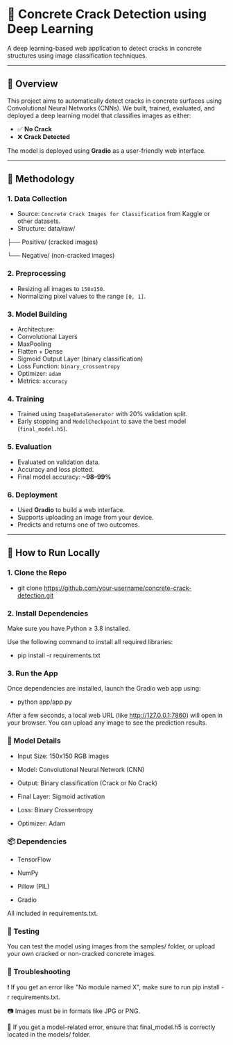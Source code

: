 # 🧱 Concrete Crack Detection using Deep Learning

A deep learning-based web application to detect cracks in concrete structures using image classification techniques.

---

## 📌 Overview

This project aims to automatically detect cracks in concrete surfaces using Convolutional Neural Networks (CNNs). We built, trained, evaluated, and deployed a deep learning model that classifies images as either:

- ✅ **No Crack**
- ❌ **Crack Detected**

The model is deployed using **Gradio** as a user-friendly web interface.

---

## 🧠 Methodology

### 1. **Data Collection**
- Source: `Concrete Crack Images for Classification` from Kaggle or other datasets.
- Structure:
data/raw/

├── Positive/ (cracked images)

└── Negative/ (non-cracked images)


### 2. **Preprocessing**
- Resizing all images to `150x150`.
- Normalizing pixel values to the range `[0, 1]`.

### 3. **Model Building**
- Architecture:
- Convolutional Layers
- MaxPooling
- Flatten + Dense
- Sigmoid Output Layer (binary classification)
- Loss Function: `binary_crossentropy`
- Optimizer: `adam`
- Metrics: `accuracy`

### 4. **Training**
- Trained using `ImageDataGenerator` with 20% validation split.
- Early stopping and `ModelCheckpoint` to save the best model (`final_model.h5`).

### 5. **Evaluation**
- Evaluated on validation data.
- Accuracy and loss plotted.
- Final model accuracy: **~98–99%**

### 6. **Deployment**
- Used **Gradio** to build a web interface.
- Supports uploading an image from your device.
- Predicts and returns one of two outcomes.

---

## 🚀 How to Run Locally

### 1. Clone the Repo


- git clone https://github.com/your-username/concrete-crack-detection.git


### 2. Install Dependencies

Make sure you have Python ≥ 3.8 installed.

Use the following command to install all required libraries:

- pip install -r requirements.txt

### 3. Run the App
Once dependencies are installed, launch the Gradio web app using:
- python app/app.py

After a few seconds, a local web URL (like http://127.0.0.1:7860) will open in your browser. You can upload any image to see the prediction results.


### 🧠 Model Details
- Input Size: 150x150 RGB images

- Model: Convolutional Neural Network (CNN)

- Output: Binary classification (Crack or No Crack)

- Final Layer: Sigmoid activation

- Loss: Binary Crossentropy

- Optimizer: Adam



### 📦 Dependencies
- TensorFlow

- NumPy

- Pillow (PIL)

- Gradio

All included in requirements.txt.


### 🧪 Testing
You can test the model using images from the samples/ folder, or upload your own cracked or non-cracked concrete images.



### 🔧 Troubleshooting
❗ If you get an error like "No module named X", make sure to run pip install -r requirements.txt.

📷 Images must be in formats like JPG or PNG.

🧠 If you get a model-related error, ensure that final_model.h5 is correctly located in the models/ folder.

